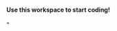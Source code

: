 #### Use this workspace to start coding!
<!DOCTYPE html>
<html lang="en">

<head>
  <meta charset="UTF-8">
  <meta name="viewport" content="width=device-width, initial-scale=1.0">"
  <title>Hacker Manifesto</title>
</head>

<body>

</body>

</html>